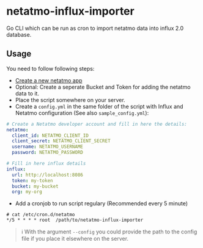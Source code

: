 # netatmo-influx-importer
Go CLI which can be run as cron to import netatmo data into influx 2.0 database.

## Usage
You need to follow following steps:
- [Create a new netatmo app](https://dev.netatmo.com/dev/createapp)
- Optional: Create a seperate Bucket and Token for adding the netatmo data to it.
- Place the script somewhere on your server.
- Create a ```config.yml``` in the same folder of the script with Influx and Netatmo configuration (See also ```sample_config.yml```):
```yml
# Create a Netatmo developer account and fill in here the details:
netatmo:
  client_id: NETATMO_CLIENT_ID
  client_secret: NETATMO_CLIENT_SECRET
  username: NETATMO_USERNAME
  password: NETATMO_PASSWORD

# Fill in here influx details
influx:
  url: http://localhost:8086
  token: my-token
  bucket: my-bucket
  org: my-org
```
- Add a cronjob  to run script regulary (Recommended every 5 minute)
```
# cat /etc/cron.d/netatmo
*/5 * * * * root  /path/to/netatmo-influx-importer 
```

> :information_source: With the argument ```--config``` you could provide the path to the config file if you place it elsewhere on the server.